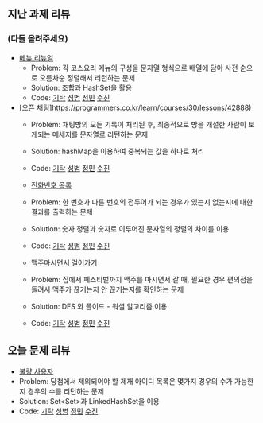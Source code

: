 ## 지난 과제 리뷰
### (다들 올려주세요)

- [메뉴 리뉴얼](https://programmers.co.kr/learn/courses/30/lessons/72411)
  - Problem: 각 코스요리 메뉴의 구성을 문자열 형식으로 배열에 담아 사전 순으로 오름차순 정렬해서 리턴하는 문제
  - Solution: 조합과 HashSet을 활용   
  - Code: [기탁](https://github.com/gitak/Algorithm_Study/blob/master/Sort/Menu.java) [성범](https://github.com/KvngSungBum/CodingTest/blob/master/src/programmers/MenuRenewal.java) [정민](https://github.com/han51361/Algorithm/blob/master/pythonProject/Programmers/KAKAO/MenuRenewer.py) [수진]()
- [오픈 채팅]https://programmers.co.kr/learn/courses/30/lessons/42888)
  - Problem: 채팅방의 모든 기록이 처리된 후, 최종적으로 방을 개설한 사람이 보게되는 메세지를 문자열로 리턴하는 문제
  - Solution: hashMap을 이용하여 중복되는 값을 하나로 처리 
  - Code: [기탁](https://github.com/gitak/Algorithm_Study/blob/master/Implementation/OpenChat.java) [성범](https://github.com/KvngSungBum/CodingTest/blob/master/src/programmers/OpenChatting.java) [정민](https://github.com/han51361/Algorithm/commit/212e8a188603e792f2162bc1b245a9a167091365) [수진]()
  
  - [전화번호 목록](https://www.acmicpc.net/problem/5052)
  - Problem: 한 번호가 다른 번호의 접두어가 되는 경우가 있는지 없는지에 대한 결과를 출력하는 문제
  - Solution: 숫자 정렬과 숫자로 이루어진 문자열의 정렬의 차이를 이용  
  - Code: [기탁](hhttps://github.com/gitak/Algorithm_Study/blob/master/Sort/Back5052.java) [성범](https://github.com/KvngSungBum/CodingTest/blob/master/src/BaekJoon2/PhoneNumberList_5052.java) [정민](https://github.com/han51361/Algorithm/blob/master/pythonProject/collegeBaseClass/callingNumberList.py) [수진]()
  
  - [맥주마시면서 걸어가기](https://www.acmicpc.net/problem/9205)
  - Problem: 집에서 페스티벌까지 맥주를 마시면서 갈 때, 필요한 경우 편의점을 들려서 맥주가 끊기는지 안 끊기는지를 확인하는 문제
  - Solution: DFS 와 플이드 - 워셜 알고리즘 이용
  - Code: [기탁](https://github.com/gitak/Algorithm_Study/blob/master/DFS/Back9205.java) [성범](https://github.com/KvngSungBum/CodingTest/blob/master/src/BaekJoon2/BeerWalking2_9205.java) [정민](https://github.com/han51361/Algorithm/blob/master/pythonProject/dfs%26bfs/WalikingWithBeer.py) [수진]()
  
 
## 오늘 문제 리뷰

 - [불량 사용자](https://programmers.co.kr/learn/courses/30/lessons/64064)
  - Problem: 당첨에서 제외되어야 할 제재 아이디 목록은 몇가지 경우의 수가 가능한 지 경우의 수를 리턴하는 문제
  - Solution: Set<Set<String>>과 LinkedHashSet을 이용   
  - Code: [기탁](https://github.com/gitak/Algorithm_Study/blob/master/DFS/BadUser.java) [성범](https://github.com/KvngSungBum/CodingTest/blob/master/src/programmers/IllegalUser2.java) [정민](https://github.com/han51361/Algorithm/blob/master/pythonProject/Programmers/KAKAO/funkingUser.py) [수진]()
